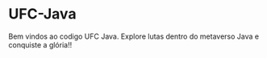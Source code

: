 # UFC-Java

Bem vindos ao codigo UFC Java. Explore lutas dentro do metaverso Java e conquiste a glória!!



